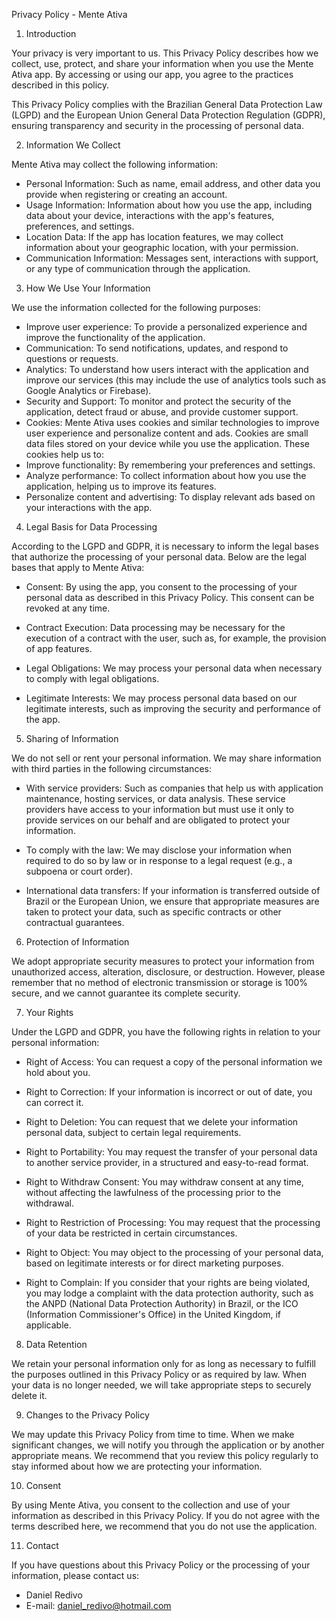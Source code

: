 Privacy Policy - Mente Ativa

1. Introduction

Your privacy is very important to us. This Privacy Policy describes how we collect, use, protect, and share your information when you use the Mente Ativa app. By accessing or using our app, you agree to the practices described in this policy.

This Privacy Policy complies with the Brazilian General Data Protection Law (LGPD) and the European Union General Data Protection Regulation (GDPR), ensuring transparency and security in the processing of personal data.

2. Information We Collect

Mente Ativa may collect the following information:

- Personal Information: Such as name, email address, and other data you provide when registering or creating an account.
- Usage Information: Information about how you use the app, including data about your device, interactions with the app's features, preferences, and settings.
- Location Data: If the app has location features, we may collect information about your geographic location, with your permission.
- Communication Information: Messages sent, interactions with support, or any type of communication through the application.

3. How We Use Your Information

We use the information collected for the following purposes:

- Improve user experience: To provide a personalized experience and improve the functionality of the application.
- Communication: To send notifications, updates, and respond to questions or requests.
- Analytics: To understand how users interact with the application and improve our services (this may include the use of analytics tools such as Google Analytics or Firebase).
- Security and Support: To monitor and protect the security of the application, detect fraud or abuse, and provide customer support.
- Cookies: Mente Ativa uses cookies and similar technologies to improve user experience and personalize content and ads. Cookies are small data files stored on your device while you use the application. These cookies help us to:
- Improve functionality: By remembering your preferences and settings.
- Analyze performance: To collect information about how you use the application, helping us to improve its features.
- Personalize content and advertising: To display relevant ads based on your interactions with the app.

4. Legal Basis for Data Processing

According to the LGPD and GDPR, it is necessary to inform the legal bases that authorize the processing of your personal data. Below are the legal bases that apply to Mente Ativa:

- Consent: By using the app, you consent to the processing of your personal data as described in this Privacy Policy. This consent can be revoked at any time.

- Contract Execution: Data processing may be necessary for the execution of a contract with the user, such as, for example, the provision of app features.

- Legal Obligations: We may process your personal data when necessary to comply with legal obligations.

- Legitimate Interests: We may process personal data based on our legitimate interests, such as improving the security and performance of the app.

5. Sharing of Information

We do not sell or rent your personal information. We may share information with third parties in the following circumstances:

- With service providers: Such as companies that help us with application maintenance, hosting services, or data analysis. These service providers have access to your information but must use it only to provide services on our behalf and are obligated to protect your information.

- To comply with the law: We may disclose your information when required to do so by law or in response to a legal request (e.g., a subpoena or court order).

- International data transfers: If your information is transferred outside of Brazil or the European Union, we ensure that appropriate measures are taken to protect your data, such as specific contracts or other contractual guarantees.

6. Protection of Information

We adopt appropriate security measures to protect your information from unauthorized access, alteration, disclosure, or destruction. However, please remember that no method of electronic transmission or storage is 100% secure, and we cannot guarantee its complete security.

7. Your Rights

Under the LGPD and GDPR, you have the following rights in relation to your personal information:

- Right of Access: You can request a copy of the personal information we hold about you.

- Right to Correction: If your information is incorrect or out of date, you can correct it.

- Right to Deletion: You can request that we delete your information personal data, subject to certain legal requirements.
- Right to Portability: You may request the transfer of your personal data to another service provider, in a structured and easy-to-read format.
- Right to Withdraw Consent: You may withdraw consent at any time, without affecting the lawfulness of the processing prior to the withdrawal.
- Right to Restriction of Processing: You may request that the processing of your data be restricted in certain circumstances.
- Right to Object: You may object to the processing of your personal data, based on legitimate interests or for direct marketing purposes.
- Right to Complain: If you consider that your rights are being violated, you may lodge a complaint with the data protection authority, such as the ANPD (National Data Protection Authority) in Brazil, or the ICO (Information Commissioner's Office) in the United Kingdom, if applicable.

8. Data Retention

We retain your personal information only for as long as necessary to fulfill the purposes outlined in this Privacy Policy or as required by law. When your data is no longer needed, we will take appropriate steps to securely delete it.

9. Changes to the Privacy Policy

We may update this Privacy Policy from time to time. When we make significant changes, we will notify you through the application or by another appropriate means. We recommend that you review this policy regularly to stay informed about how we are protecting your information.

10. Consent

By using Mente Ativa, you consent to the collection and use of your information as described in this Privacy Policy. If you do not agree with the terms described here, we recommend that you do not use the application.

11. Contact

If you have questions about this Privacy Policy or the processing of your information, please contact us:

- Daniel Redivo
- E-mail: daniel_redivo@hotmail.com
